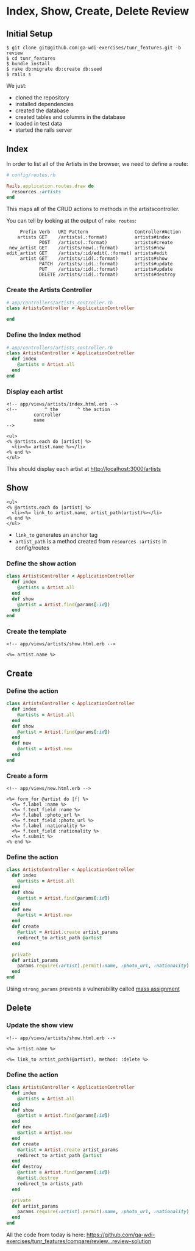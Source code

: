 # Index, Show, Create, Delete Review

## Initial Setup

```
$ git clone git@github.com:ga-wdi-exercises/tunr_features.git -b review
$ cd tunr_features
$ bundle install
$ rake db:migrate db:create db:seed
$ rails s
```

We just:

- cloned the repository
- installed dependencies
- created the database
- created tables and columns in the database
- loaded in test data
- started the rails server

## Index

In order to list all of the Artists in the browser, we need to define a route:

```rb
# config/routes.rb

Rails.application.routes.draw do
  resources :artists
end
```

This maps all of the CRUD actions to methods in the artistscontroller.

You can tell by looking at the output of `rake routes`:

```
     Prefix Verb   URI Pattern                 Controller#Action
    artists GET    /artists(.:format)          artists#index
            POST   /artists(.:format)          artists#create
 new_artist GET    /artists/new(.:format)      artists#new
edit_artist GET    /artists/:id/edit(.:format) artists#edit
     artist GET    /artists/:id(.:format)      artists#show
            PATCH  /artists/:id(.:format)      artists#update
            PUT    /artists/:id(.:format)      artists#update
            DELETE /artists/:id(.:format)      artists#destroy
```

### Create the Artists Controller

```rb
# app/controllers/artists_controller.rb
class ArtistsController < ApplicationController

end
```

### Define the Index method

```rb
# app/controllers/artists_controller.rb
class ArtistsController < ApplicationController
  def index
    @artists = Artist.all
  end
end
```

### Display each artist

```erb
<!-- app/views/artists/index.html.erb -->
<!--          ^ the       ^ the action
	      controller
	      name
-->

<ul>
<% @artists.each do |artist| %>
  <li><%= artist.name %></li>
<% end %>
</ul>
```

This should display each artist at <http://localhost:3000/artists>

## Show


```
<ul>
<% @artists.each do |artist| %>
  <li><%= link_to artist.name, artist_path(artist)%></li>
<% end %>
</ul>
```

- `link_to` generates an anchor tag
- `artist_path` is a method created from `resources :artists` in config/routes

### Define the show action

```rb
class ArtistsController < ApplicationController
  def index
    @artists = Artist.all
  end
  def show
    @artist = Artist.find(params[:id])
  end
end
```

### Create the template

```
<!-- app/views/artists/show.html.erb -->

<%= artist.name %>
```

## Create

### Define the action

```rb
class ArtistsController < ApplicationController
  def index
    @artists = Artist.all
  end
  def show
    @artist = Artist.find(params[:id])
  end
  def new
    @artist = Artist.new
  end
end
```

### Create a form

```
<!-- app/views/new.html.erb -->

<%= form_for @artist do |f| %>
  <%= f.label :name %>
  <%= f.text_field :name %>
  <%= f.label :photo_url %>
  <%= f.text_field :photo_url %>
  <%= f.label :nationality %>
  <%= f.text_field :nationality %>
  <%= f.submit %>
<% end %>
```

### Define the action

```rb
class ArtistsController < ApplicationController
  def index
    @artists = Artist.all
  end
  def show
    @artist = Artist.find(params[:id])
  end
  def new
    @artist = Artist.new
  end
  def create
    @artist = Artist.create artist_params
    redirect_to artist_path @artist
  end

  private
  def artist_params
    params.require(:artist).permit(:name, :photo_url, :nationality)
  end
end
```

Using `strong_params` prevents a vulnerability called [mass assignment](http://brakemanscanner.org/docs/warning_types/mass_assignment/)

## Delete

### Update the show view

```
<!-- app/views/artists/show.html.erb -->

<%= artist.name %>

<%= link_to artist_path(@artist), method: :delete %>
```

### Define the action

```rb
class ArtistsController < ApplicationController
  def index
    @artists = Artist.all
  end
  def show
    @artist = Artist.find(params[:id])
  end
  def new
    @artist = Artist.new
  end
  def create
    @artist = Artist.create artist_params
    redirect_to artist_path @artist
  end
  def destroy
    @artist = Artist.find(params[:id])
    @artist.destroy
    redirect_to artists_path
  end

  private
  def artist_params
    params.require(:artist).permit(:name, :photo_url, :nationality)
  end
end
```

All the code from today is here: https://github.com/ga-wdi-exercises/tunr_features/compare/review...review-solution